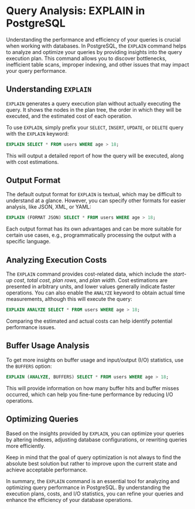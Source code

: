 # Query Analysis: EXPLAIN in PostgreSQL

Understanding the performance and efficiency of your queries is crucial when working with databases. In PostgreSQL, the `EXPLAIN` command helps to analyze and optimize your queries by providing insights into the query execution plan. This command allows you to discover bottlenecks, inefficient table scans, improper indexing, and other issues that may impact your query performance.

## Understanding `EXPLAIN`

`EXPLAIN` generates a query execution plan without actually executing the query. It shows the nodes in the plan tree, the order in which they will be executed, and the estimated cost of each operation.

To use `EXPLAIN`, simply prefix your `SELECT`, `INSERT`, `UPDATE`, or `DELETE` query with the `EXPLAIN` keyword:

```sql
EXPLAIN SELECT * FROM users WHERE age > 18;
```

This will output a detailed report of how the query will be executed, along with cost estimations.

## Output Format

The default output format for `EXPLAIN` is textual, which may be difficult to understand at a glance. However, you can specify other formats for easier analysis, like JSON, XML, or YAML:

```sql
EXPLAIN (FORMAT JSON) SELECT * FROM users WHERE age > 18;
```

Each output format has its own advantages and can be more suitable for certain use cases, e.g., programmatically processing the output with a specific language.

## Analyzing Execution Costs

The `EXPLAIN` command provides cost-related data, which include the *start-up cost*, *total cost*, *plan rows*, and *plan width*. Cost estimations are presented in arbitrary units, and lower values generally indicate faster operations. You can also enable the `ANALYZE` keyword to obtain actual time measurements, although this will execute the query:

```sql
EXPLAIN ANALYZE SELECT * FROM users WHERE age > 18;
```

Comparing the estimated and actual costs can help identify potential performance issues.

## Buffer Usage Analysis

To get more insights on buffer usage and input/output (I/O) statistics, use the `BUFFERS` option:

```sql
EXPLAIN (ANALYZE, BUFFERS) SELECT * FROM users WHERE age > 18;
```

This will provide information on how many buffer hits and buffer misses occurred, which can help you fine-tune performance by reducing I/O operations.

## Optimizing Queries

Based on the insights provided by `EXPLAIN`, you can optimize your queries by altering indexes, adjusting database configurations, or rewriting queries more efficiently.

Keep in mind that the goal of query optimization is not always to find the absolute best solution but rather to improve upon the current state and achieve acceptable performance.

In summary, the `EXPLAIN` command is an essential tool for analyzing and optimizing query performance in PostgreSQL. By understanding the execution plans, costs, and I/O statistics, you can refine your queries and enhance the efficiency of your database operations.